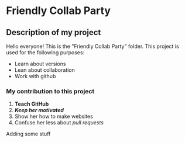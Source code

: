 # Friendly Collab Party

## Description of my project

Hello everyone! This is the "Friendly Collab Party" folder. This project is used for the following purposes:

- Learn about versions
- Lean about collaboration
- Work with github

### My contribution to this project

1. **Teach GitHub**
2. ***Keep her motivated***
3. Show her how to make websites
4. Confuse her less about *pull requests*


Adding some stuff
